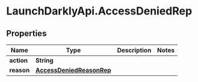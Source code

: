 # LaunchDarklyApi.AccessDeniedRep

## Properties

Name | Type | Description | Notes
------------ | ------------- | ------------- | -------------
**action** | **String** |  | 
**reason** | [**AccessDeniedReasonRep**](AccessDeniedReasonRep.md) |  | 


